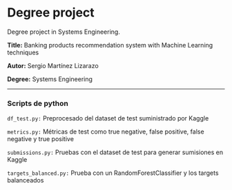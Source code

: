 # Degree project
Degree project in Systems Engineering.

**Title:** Banking products recommendation system with Machine Learning techniques

**Autor:** Sergio Martínez Lizarazo

**Degree:** Systems Engineering

---

### Scripts de python

`df_test.py:` Preprocesado del dataset de test suministrado por Kaggle

`metrics.py:` Métricas de test como true negative, false positive, false negative y true positive

`submissions.py:` Pruebas con el dataset de test para generar sumisiones en Kaggle

`targets_balanced.py:` Prueba con un RandomForestClassifier y los targets balanceados




